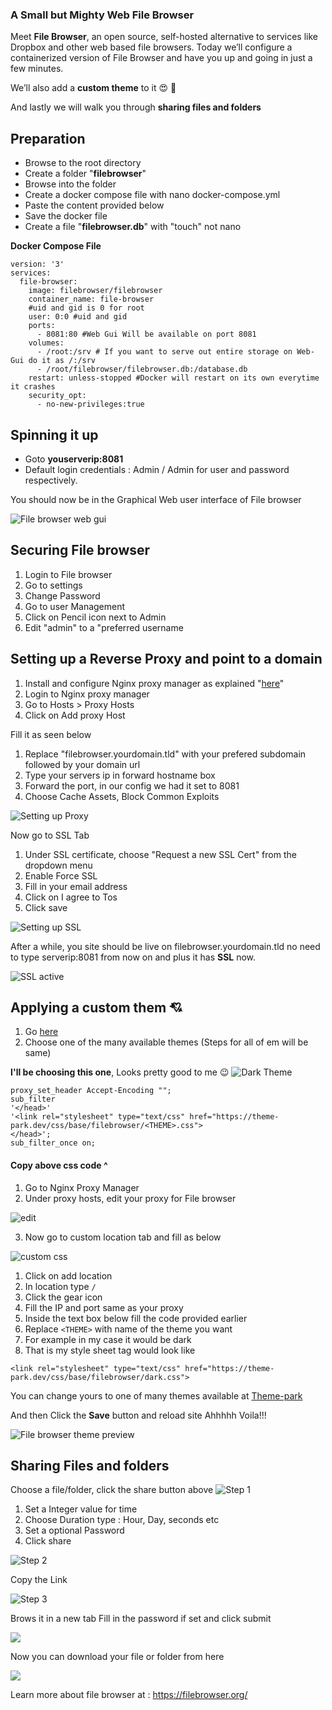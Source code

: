 ### A Small but Mighty Web File Browser

Meet **File Browser**, an open source, self-hosted alternative to services like Dropbox and other web based file browsers. Today we’ll configure a containerized version of File Browser and have you up and going in just a few minutes. 

We’ll also add a **custom theme** to it 😍 🥰

And lastly we will walk you through **sharing files and folders** 

## Preparation

- Browse to the root directory
- Create a folder "**filebrowser**"
- Browse into the folder
- Create a docker compose file with nano docker-compose.yml
- Paste the content provided below
- Save the docker file
- Create a file "**filebrowser.db**" with "touch" not nano

**Docker Compose File**

```
version: '3'
services:
  file-browser:
    image: filebrowser/filebrowser
    container_name: file-browser
	#uid and gid is 0 for root
    user: 0:0 #uid and gid
    ports:
      - 8081:80 #Web Gui Will be available on port 8081
    volumes:
      - /root:/srv # If you want to serve out entire storage on Web-Gui do it as /:/srv
      - /root/filebrowser/filebrowser.db:/database.db
    restart: unless-stopped #Docker will restart on its own everytime it crashes
    security_opt:
      - no-new-privileges:true
```


## Spinning it up
- Goto **youserverip:8081**
- Default login credentials : 	Admin / Admin for user and password respectively.

You should now be in the Graphical Web user interface of File browser

![File browser web gui](https://i.imgur.com/PkMkK8p.png)

## Securing File browser

1. Login to File browser
2. Go to settings
3. Change Password
4. Go to user Management
5. Click on Pencil icon next to Admin
6. Edit "admin" to a "preferred username

## Setting up a Reverse Proxy and point to a domain

1. Install and configure Nginx proxy manager as explained "[here](https://forum.cyberalliance.in/public/d/17-install-nginx-proxy-manager)"
2. Login to Nginx proxy manager
3. Go to Hosts > Proxy Hosts
4. Click on Add proxy Host

Fill it as seen below

1. Replace "filebrowser.yourdomain.tld" with your prefered subdomain followed by your domain url
2. Type your servers ip in forward hostname box
3. Forward the port, in our config we had it set to 8081
4. Choose Cache Assets, Block Common Exploits

![Setting up Proxy](https://i.imgur.com/6yMYmRO.png)

Now go to SSL Tab

1. Under SSL certificate, choose "Request a new SSL Cert" from the dropdown menu
2. Enable Force SSL
3. Fill in your email address
4. Click on I agree to Tos
5. Click save

![Setting up SSL](https://i.imgur.com/kigFJzL.png)

After a while, you site should be live on filebrowser.yourdomain.tld no need to type
serverip:8081 from now on and plus it has **SSL** now.

![SSL active](https://i.imgur.com/6OA1Fu8.png)

## Applying a custom them 💘

1. Go [here](https://docs.theme-park.dev/themes/filebrowser/#screenshots)
2. Choose one of the many available themes (Steps for all of em will be same)

**I'll be choosing this one**, Looks pretty good to me 😉
![Dark Theme](https://docs.theme-park.dev/site_assets/filebrowser/dark.png)

```
proxy_set_header Accept-Encoding "";
sub_filter
'</head>'
'<link rel="stylesheet" type="text/css" href="https://theme-park.dev/css/base/filebrowser/<THEME>.css">
</head>';
sub_filter_once on;
```

#### Copy above css code ^

1. Go to Nginx Proxy Manager
2. Under proxy hosts, edit your proxy for File browser 

![edit](https://i.imgur.com/GTiu3oy.png)

3. Now go to custom location tab and fill as below

![custom css](https://i.imgur.com/Ub1iDLs.png)

1. Click on add location
2. In location type `/`
3. Click the gear icon
4. Fill the IP and port same as your proxy
5. Inside the text box below fill the code provided earlier
6. Replace ```<THEME>``` with name of the theme you want
7. For example in my case it would be dark
8. That is my style sheet tag would look like

`<link rel="stylesheet" type="text/css" href="https://theme-park.dev/css/base/filebrowser/dark.css">`

You can change yours to one of many themes available at
[Theme-park](https://docs.theme-park.dev/themes/filebrowser/#screenshots)

And then Click the **Save** button and reload site
Ahhhhh Voila!!!

![File browser theme preview](https://i.imgur.com/xki0DAm.png)

## Sharing Files and folders

Choose a file/folder, click the share button above
![Step 1](https://i.imgur.com/2KUP0PK.png)
1. Set a Integer value for time
2. Choose Duration type : Hour, Day, seconds etc
3. Set a optional Password
4. Click share

![Step 2](https://i.imgur.com/iI6jdzd.png)

Copy the Link

![Step 3](https://i.imgur.com/5UplL9w.png)

Brows it in a new tab
Fill in the password if set and click submit

![](https://i.imgur.com/Kq7Nt3s.png)

Now you can download your file or folder from here

![](https://i.imgur.com/RxyuoQ7.png)

Learn more about file browser at : https://filebrowser.org/
